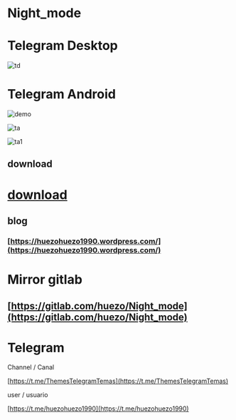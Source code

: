# Night_mode

# Telegram Desktop 



[td]:https://raw.githubusercontent.com/huezo/Night_mode/master/Night_mode.png

![td][td]


# Telegram Android 

[demo]:https://raw.githubusercontent.com/huezo/Night_mode/master/TDMN.jpg

![demo][demo]







[ta]:https://raw.githubusercontent.com/huezo/Night_mode/master/Night_mode_a.png
![ta][ta]




[ta1]:https://raw.githubusercontent.com/huezo/Night_mode/master/Night_mode_a1.png
![ta1][ta1]


## download

# [download](https://github.com/huezo/Night_mode/releases)


## blog 
### [https://huezohuezo1990.wordpress.com/](https://huezohuezo1990.wordpress.com/)



# Mirror  gitlab 

## [https://gitlab.com/huezo/Night_mode](https://gitlab.com/huezo/Night_mode) 



# Telegram 
Channel / Canal

[https://t.me/ThemesTelegramTemas](https://t.me/ThemesTelegramTemas)

user / usuario 

[https://t.me/huezohuezo1990](https://t.me/huezohuezo1990)









